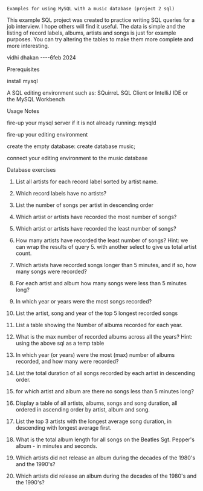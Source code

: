     Examples for using MySQL with a music database (project 2 sql)

This example SQL project was created to practice writing SQL queries for a job interview. I hope others will find it useful. The data is simple and the listing of record labels, albums, artists and songs is just for example purposes. You can try altering the tables to make them more complete and more interesting.

vidhi dhakan ----6feb 2024

Prerequisites

install mysql

A SQL editing environment such as: SQuirreL SQL Client or IntelliJ IDE or the MySQL Workbench

Usage Notes

fire-up your mysql server if it is not already running: mysqld

fire-up your editing environment

create the empty database: create database music;

connect your editing environment to the music database


Database exercises

1. List all artists for each record label sorted by artist name.


2. Which record labels have no artists?


3. List the number of songs per artist in descending order 

4. Which artist or artists have recorded the most number of songs? 

5. Which artist or artists have recorded the least number of songs?  

6. How many artists have recorded the least number of songs? Hint: we can wrap the results of query 5. with another select to give us total artist count.
 

7. Which artists have recorded songs longer than 5 minutes, and if so, how many songs were recorded?  

8. For each artist and album how many songs were less than 5 minutes long? 

9. In which year or years were the most songs recorded?
 

10. List the artist, song and year of the top 5 longest recorded songs  

11. List a table showing the Number of albums recorded for each year.
 

12. What is the max number of recorded albums across all the years? Hint: using the above sql as a temp table  

13. In which year (or years) were the most (max) number of albums recorded, and how many were recorded?  

14. List the total duration of all songs recorded by each artist in descending order.  

15. for which artist and album are there no songs less than 5 minutes long? 

16. Display a table of all artists, albums, songs and song duration, all ordered in ascending order by artist, album and song.  

17. List the top 3 artists with the longest average song duration, in descending with longest average first.  

18. What is the total album length for all songs on the Beatles Sgt. Pepper's album - in minutes and seconds.  

19. Which artists did not release an album during the decades of the 1980's and the 1990's?  

20. Which artists did release an album during the decades of the 1980's and the 1990's?  
